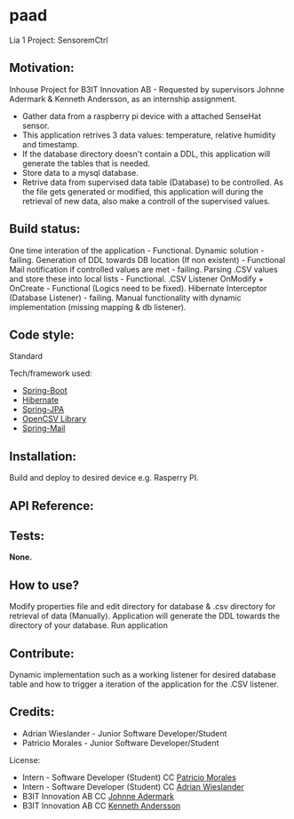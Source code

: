# paad
Lia 1 Project: SensoremCtrl

## Motivation:
Inhouse Project for B3IT Innovation AB - Requested by supervisors Johnne Adermark & Kenneth Andersson,
as an internship assignment.
- Gather data from a raspberry pi device with a attached SenseHat sensor.
- This application retrives 3 data values: temperature, relative humidity and timestamp.
- If the database directory doesn't contain a DDL, this application will generate the tables that is needed.
- Store data to a mysql database.
- Retrive data from supervised data table (Database) to be controlled.
As the file gets generated or modified, this application will during the retrieval of new data, also make a controll of the supervised values. 


## Build status:
One time interation of the application - Functional.
Dynamic solution - failing.
Generation of DDL towards DB location (If non existent) - Functional
Mail notification if controlled values are met - failing.
Parsing .CSV values and store these into local lists - Functional.
.CSV Listener OnModify + OnCreate - Functional (Logics need to be fixed).
Hibernate Interceptor (Database Listener) - failing.
Manual functionality with dynamic implementation (missing mapping & db listener). 


## Code style:
Standard

Tech/framework used:
- [Spring-Boot](https://projects.spring.io/spring-boot/)
- [Hibernate](http://hibernate.org/)
- [Spring-JPA](https://projects.spring.io/spring-framework/)
- [OpenCSV Library](http://opencsv.sourceforge.net/)
- [Spring-Mail](https://projects.spring.io/spring-framework/)


## Installation:
Build and deploy to desired device e.g. Rasperry PI.

## API Reference:

## Tests:
<b>None.</b>

## How to use?
Modify properties file and edit directory for database & .csv directory for retrieval of data (Manually).
Application will generate the DDL towards the directory of your database.
Run application

## Contribute:
Dynamic implementation such as a working listener for desired database table and how to trigger a iteration of the application 
for the .CSV listener. 

## Credits:
* Adrian Wieslander - Junior Software Developer/Student
* Patricio Morales - Junior Software Developer/Student

License:
* Intern - Software Developer (Student) CC [Patricio Morales](https://github.com/Patricio89)
* Intern - Software Developer (Student) CC [Adrian Wieslander](https://github.com/AdrWie)
* B3IT Innovation AB CC [Johnne Adermark]()
* B3IT Innovation AB CC [Kenneth Andersson]()

